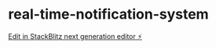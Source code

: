 # real-time-notification-system

[Edit in StackBlitz next generation editor ⚡️](https://stackblitz.com/~/github.com/usman-2000/real-time-notification-system)